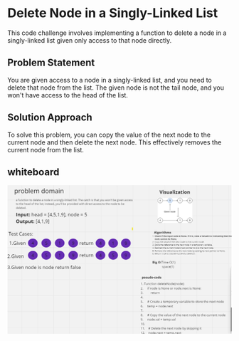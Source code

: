 # Delete Node in a Singly-Linked List

This code challenge involves implementing a function to delete a node in a singly-linked list given only access to that node directly.

## Problem Statement

You are given access to a node in a singly-linked list, and you need to delete that node from the list. The given node is not the tail node, and you won't have access to the head of the list.

## Solution Approach

To solve this problem, you can copy the value of the next node to the current node and then delete the next node. This effectively removes the current node from the list.

## whiteboard


![WhiteBoard](./white%20board.png)

